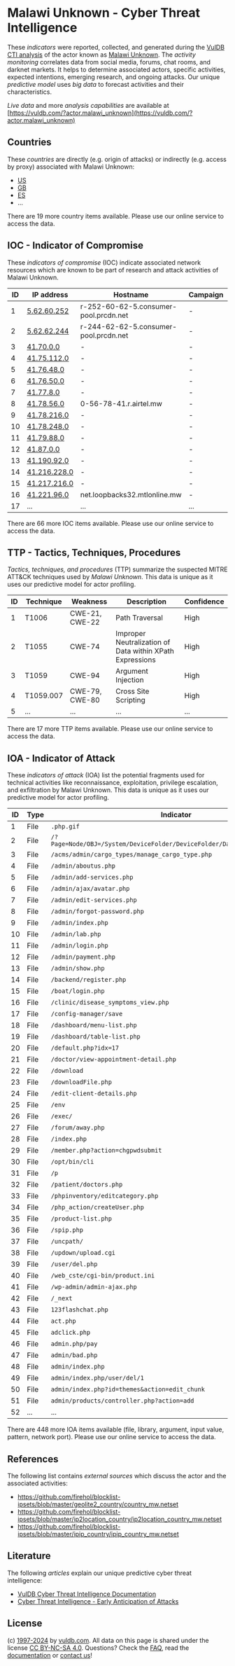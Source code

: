 # Malawi Unknown - Cyber Threat Intelligence

These _indicators_ were reported, collected, and generated during the [VulDB CTI analysis](https://vuldb.com/?kb.cti) of the actor known as [Malawi Unknown](https://vuldb.com/?actor.malawi_unknown). The _activity monitoring_ correlates data from social media, forums, chat rooms, and darknet markets. It helps to determine associated actors, specific activities, expected intentions, emerging research, and ongoing attacks. Our unique _predictive model_ uses _big data_ to forecast activities and their characteristics.

_Live data_ and more _analysis capabilities_ are available at [https://vuldb.com/?actor.malawi_unknown](https://vuldb.com/?actor.malawi_unknown)

## Countries

These _countries_ are directly (e.g. origin of attacks) or indirectly (e.g. access by proxy) associated with Malawi Unknown:

* [US](https://vuldb.com/?country.us)
* [GB](https://vuldb.com/?country.gb)
* [ES](https://vuldb.com/?country.es)
* ...

There are 19 more country items available. Please use our online service to access the data.

## IOC - Indicator of Compromise

These _indicators of compromise_ (IOC) indicate associated network resources which are known to be part of research and attack activities of Malawi Unknown.

ID | IP address | Hostname | Campaign | Confidence
-- | ---------- | -------- | -------- | ----------
1 | [5.62.60.252](https://vuldb.com/?ip.5.62.60.252) | r-252-60-62-5.consumer-pool.prcdn.net | - | High
2 | [5.62.62.244](https://vuldb.com/?ip.5.62.62.244) | r-244-62-62-5.consumer-pool.prcdn.net | - | High
3 | [41.70.0.0](https://vuldb.com/?ip.41.70.0.0) | - | - | High
4 | [41.75.112.0](https://vuldb.com/?ip.41.75.112.0) | - | - | High
5 | [41.76.48.0](https://vuldb.com/?ip.41.76.48.0) | - | - | High
6 | [41.76.50.0](https://vuldb.com/?ip.41.76.50.0) | - | - | High
7 | [41.77.8.0](https://vuldb.com/?ip.41.77.8.0) | - | - | High
8 | [41.78.56.0](https://vuldb.com/?ip.41.78.56.0) | 0-56-78-41.r.airtel.mw | - | High
9 | [41.78.216.0](https://vuldb.com/?ip.41.78.216.0) | - | - | High
10 | [41.78.248.0](https://vuldb.com/?ip.41.78.248.0) | - | - | High
11 | [41.79.88.0](https://vuldb.com/?ip.41.79.88.0) | - | - | High
12 | [41.87.0.0](https://vuldb.com/?ip.41.87.0.0) | - | - | High
13 | [41.190.92.0](https://vuldb.com/?ip.41.190.92.0) | - | - | High
14 | [41.216.228.0](https://vuldb.com/?ip.41.216.228.0) | - | - | High
15 | [41.217.216.0](https://vuldb.com/?ip.41.217.216.0) | - | - | High
16 | [41.221.96.0](https://vuldb.com/?ip.41.221.96.0) | net.loopbacks32.mtlonline.mw | - | High
17 | ... | ... | ... | ...

There are 66 more IOC items available. Please use our online service to access the data.

## TTP - Tactics, Techniques, Procedures

_Tactics, techniques, and procedures_ (TTP) summarize the suspected MITRE ATT&CK techniques used by _Malawi Unknown_. This data is unique as it uses our predictive model for actor profiling.

ID | Technique | Weakness | Description | Confidence
-- | --------- | -------- | ----------- | ----------
1 | T1006 | CWE-21, CWE-22 | Path Traversal | High
2 | T1055 | CWE-74 | Improper Neutralization of Data within XPath Expressions | High
3 | T1059 | CWE-94 | Argument Injection | High
4 | T1059.007 | CWE-79, CWE-80 | Cross Site Scripting | High
5 | ... | ... | ... | ...

There are 17 more TTP items available. Please use our online service to access the data.

## IOA - Indicator of Attack

These _indicators of attack_ (IOA) list the potential fragments used for technical activities like reconnaissance, exploitation, privilege escalation, and exfiltration by Malawi Unknown. This data is unique as it uses our predictive model for actor profiling.

ID | Type | Indicator | Confidence
-- | ---- | --------- | ----------
1 | File | `.php.gif` | Medium
2 | File | `/?Page=Node/OBJ=/System/DeviceFolder/DeviceFolder/DateTime/Action=Submit` | High
3 | File | `/acms/admin/cargo_types/manage_cargo_type.php` | High
4 | File | `/admin/aboutus.php` | High
5 | File | `/admin/add-services.php` | High
6 | File | `/admin/ajax/avatar.php` | High
7 | File | `/admin/edit-services.php` | High
8 | File | `/admin/forgot-password.php` | High
9 | File | `/admin/index.php` | High
10 | File | `/admin/lab.php` | High
11 | File | `/admin/login.php` | High
12 | File | `/admin/payment.php` | High
13 | File | `/admin/show.php` | High
14 | File | `/backend/register.php` | High
15 | File | `/boat/login.php` | High
16 | File | `/clinic/disease_symptoms_view.php` | High
17 | File | `/config-manager/save` | High
18 | File | `/dashboard/menu-list.php` | High
19 | File | `/dashboard/table-list.php` | High
20 | File | `/default.php?idx=17` | High
21 | File | `/doctor/view-appointment-detail.php` | High
22 | File | `/download` | Medium
23 | File | `/downloadFile.php` | High
24 | File | `/edit-client-details.php` | High
25 | File | `/env` | Low
26 | File | `/exec/` | Low
27 | File | `/forum/away.php` | High
28 | File | `/index.php` | Medium
29 | File | `/member.php?action=chgpwdsubmit` | High
30 | File | `/opt/bin/cli` | Medium
31 | File | `/p` | Low
32 | File | `/patient/doctors.php` | High
33 | File | `/phpinventory/editcategory.php` | High
34 | File | `/php_action/createUser.php` | High
35 | File | `/product-list.php` | High
36 | File | `/spip.php` | Medium
37 | File | `/uncpath/` | Medium
38 | File | `/updown/upload.cgi` | High
39 | File | `/user/del.php` | High
40 | File | `/web_cste/cgi-bin/product.ini` | High
41 | File | `/wp-admin/admin-ajax.php` | High
42 | File | `/_next` | Low
43 | File | `123flashchat.php` | High
44 | File | `act.php` | Low
45 | File | `adclick.php` | Medium
46 | File | `admin.php/pay` | High
47 | File | `admin/bad.php` | High
48 | File | `admin/index.php` | High
49 | File | `admin/index.php/user/del/1` | High
50 | File | `admin/index.php?id=themes&action=edit_chunk` | High
51 | File | `admin/products/controller.php?action=add` | High
52 | ... | ... | ...

There are 448 more IOA items available (file, library, argument, input value, pattern, network port). Please use our online service to access the data.

## References

The following list contains _external sources_ which discuss the actor and the associated activities:

* https://github.com/firehol/blocklist-ipsets/blob/master/geolite2_country/country_mw.netset
* https://github.com/firehol/blocklist-ipsets/blob/master/ip2location_country/ip2location_country_mw.netset
* https://github.com/firehol/blocklist-ipsets/blob/master/ipip_country/ipip_country_mw.netset

## Literature

The following _articles_ explain our unique predictive cyber threat intelligence:

* [VulDB Cyber Threat Intelligence Documentation](https://vuldb.com/?kb.cti)
* [Cyber Threat Intelligence - Early Anticipation of Attacks](https://www.scip.ch/en/?labs.20201022)

## License

(c) [1997-2024](https://vuldb.com/?kb.changelog) by [vuldb.com](https://vuldb.com/?kb.about). All data on this page is shared under the license [CC BY-NC-SA 4.0](https://creativecommons.org/licenses/by-nc-sa/4.0/). Questions? Check the [FAQ](https://vuldb.com/?kb.faq), read the [documentation](https://vuldb.com/?kb) or [contact us](https://vuldb.com/?contact)!
